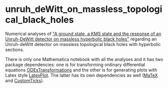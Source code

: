 # unruh_deWitt_on_massless_topological_black_holes

Numerical analyses of ["A ground state, a KMS state and the response of an Unruh-DeWitt detector on massless hyperbolic black holes"](https://arxiv.org/) regarding an Unruh-deWitt detector on massless topological black holes with hyperbolic sections. 

There is only one Mathematica notebook with all the analyses and it has two package dependencies: one is for transforming ordinary differential equations [ODEsTransformations](https://github.com/lissadesouzacampos/ODEsTransformations) and the other is for generating plots with Latex style [LatexPlot](https://github.com/lissadesouzacampos/latex_style). The latter has its own dependencies as well ([MaTeX](https://library.wolfram.com/infocenter/MathSource/9355/) and [CustomTicks](https://library.wolfram.com/infocenter/MathSource/5599/)). 
